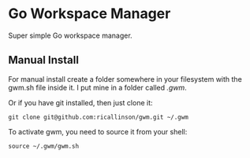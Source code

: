 # Go Workspace Manager

Super simple Go workspace manager.

## Manual Install

For manual install create a folder somewhere in your filesystem with the gwm.sh file inside it. I put mine in a folder called _.gwm_.

Or if you have git installed, then just clone it:

    git clone git@github.com:ricallinson/gwm.git ~/.gwm

To activate gwm, you need to source it from your shell:

    source ~/.gwm/gwm.sh
